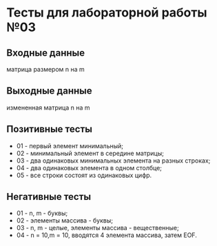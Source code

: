 # Тесты для лабораторной работы №03

## Входные данные
матрица размером n на m

## Выходные данные
измененная матрица n на m

## Позитивные тесты
 - 01 - первый элемент минимальный;
 - 02 - минимальный элемент в середине матрицы;
 - 03 - два одинаковых минимальных элемента на разных строках;
 - 04 - два одинаковых элемента в одном столбце;
 - 05 - все строки состоят из одинаковых цифр.

## Негативные тесты
 - 01 - n, m - буквы;
 - 02 - элементы массива - буквы;
 - 03 - n, m - целые, элементы массива - вещественные;
 - 04 - n = 10,m = 10, вводятся 4 элемента массива, затем EOF.